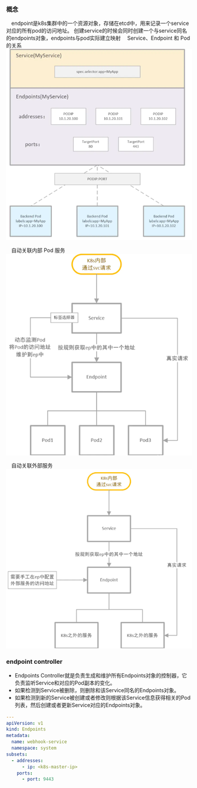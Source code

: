 ### 概念
&ensp;&ensp;endpoint是k8s集群中的一个资源对象，存储在etcd中，用来记录一个service对应的所有pod的访问地址。
创建service的时候会同时创建一个与service同名的endpoints对象，endpoints与pod实际建立映射
&ensp;&ensp;Service、Endpoint 和 Pod 的关系
![](Endpoint.png)

&ensp;&ensp;自动关联内部 Pod 服务
![](Endpoint关联内部服务.jpg)

&ensp;&ensp;自动关联外部服务
![](Endpoint关联外部服务.jpg)

### endpoint controller
- Endpoints Controller就是负责生成和维护所有Endpoints对象的控制器，它负责监听Service和对应的Pod副本的变化。
- 如果检测到Service被删除，则删除和该Service同名的Endpoints对象。
- 如果检测到新的Service被创建或者修改则根据该Service信息获得相关的Pod列表，然后创建或者更新Service对应的Endpoints对象。
```yaml
---
apiVersion: v1
kind: Endpoints
metadata:
  name: webhook-service
  namespace: system
subsets:
  - addresses:
      - ip: <k8s-master-ip>
    ports:
      - port: 9443
```